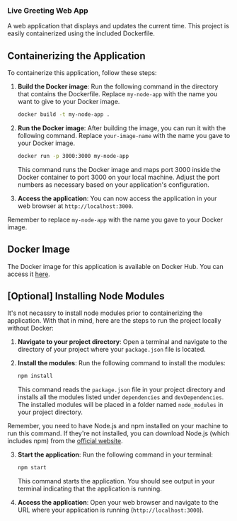 ### Live Greeting Web App

A web application that displays and updates the current time. This project is easily containerized using the included Dockerfile.

## Containerizing the Application

To containerize this application, follow these steps:

1. **Build the Docker image**: Run the following command in the directory that contains the Dockerfile. Replace `my-node-app` with the name you want to give to your Docker image.

    ```bash
    docker build -t my-node-app .
    ```

2. **Run the Docker image**: After building the image, you can run it with the following command. Replace `your-image-name` with the name you gave to your Docker image.

    ```bash
    docker run -p 3000:3000 my-node-app
    ```

    This command runs the Docker image and maps port 3000 inside the Docker container to port 3000 on your local machine. Adjust the port numbers as necessary based on your application's configuration.

3. **Access the application**: You can now access the application in your web browser at `http://localhost:3000`.

Remember to replace `my-node-app` with the name you gave to your Docker image.



## Docker Image

The Docker image for this application is available on Docker Hub. You can access it [here](https://hub.docker.com/r/seanbryson/my-node-app).



## [Optional] Installing Node Modules

It's not necassry to install node modules prior to containerizing the application. With that in mind, here are the steps to run the project locally without Docker:

1. **Navigate to your project directory**: Open a terminal and navigate to the directory of your project where your `package.json` file is located.

2. **Install the modules**: Run the following command to install the modules:

    ```bash
    npm install
    ```

    This command reads the `package.json` file in your project directory and installs all the modules listed under `dependencies` and `devDependencies`. The installed modules will be placed in a folder named `node_modules` in your project directory.

Remember, you need to have Node.js and npm installed on your machine to run this command. If they're not installed, you can download Node.js (which includes npm) from the [official website](https://nodejs.org/).

3. **Start the application**: Run the following command in your terminal:

    ```bash
    npm start
    ```

    This command starts the application. You should see output in your terminal indicating that the application is running.

4. **Access the application**: Open your web browser and navigate to the URL where your application is running (`http://localhost:3000`).
